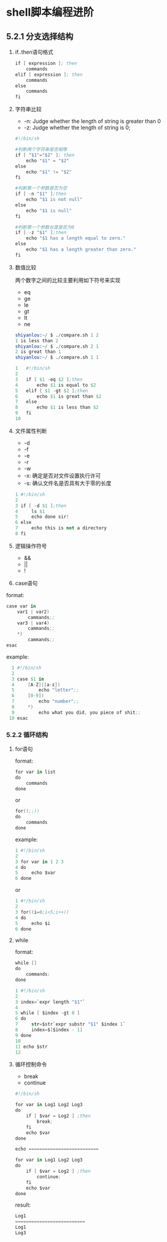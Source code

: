 # shell脚本编程进阶

## 5.2.1 分支选择结构

1. if..then语句格式

    ```s
    if [ expression ]; then
        commands
    elif [ expression ]; then
        commands
    else
        commands
    fi
    ```

2. 字符串比较

   - -n: Judge whether the length of string is greater than 0
   - -z: Judge whether the length of string is 0;

   ```s
   #!/bin/sh

   #判断两个字符串是否相等
   if [ "$1"="$2" ]; then
       echo "$1" = "$2"
   else
       echo "$1" != "$2"
   fi

   #判断第一个参数是否为空
   if [ -n "$1" ];then
       echo "$1 is not null"
   else
       echo "$1 is null"
   fi

   #判断第一个参数长度是否为0
   if [ -z "$1" ];then
       echo "$1 has a length equal to zero."
   else
       echo "$1 has a length greater than zero."
   fi
   ```

3. 数值比较

    两个数字之间的比较主要利用如下符号来实现

    - eq
    - ge
    - le
    - gt
    - lt
    - ne

    ```s
    shiyanlou:~/ $ ./compare.sh 1 2                                      [12:26:52]
    1 is less than 2
    shiyanlou:~/ $ ./compare.sh 2 1                                      [12:26:55]
    2 is great than 1
    shiyanlou:~/ $ ./compare.sh 1 1                                      [12:27:01]
    ```

    ```s
    1   #!/bin/sh
    2    
    3   if [ $1 -eq $2 ];then
    4       echo $1 is equal to $2
    5   elif [ $1 -gt $2 ];then 
    6       echo $1 is great than $2
    7   else
    8       echo $1 is less than $2
    9   fi
    10    
    ```

4. 文件属性判断

   - -d
   - -f
   - -e
   - -r
   - -w
   - -x: 确定是否对文件设置执行许可
   - -s: 确认文件名是否具有大于零的长度

    ```S
    1 #!/bin/sh                   
    2  
    3 if [ -d $1 ];then
    4     ls $1
    5     echo done sir!
    6 else
    7     echo this is not a directory
    8 fi    
    ```

5. 逻辑操作符号

   - &&
   - ||
   - !

6. case语句

format:

```s
case var in
    var1 | var2)
        cammands;;
    var3 | var4)
        cammands;;
    *)
        cammands;;
esac
```

example:

```s
  1 #!/bin/sh
  2
  3 case $1 in
  4     [A-Z]|[a-z])
  5         echo "letter";;
  6     [0-9])
  7         echo "number";;
  8     *)   
  9         echo what you did, you piece of shit;;
 10 esac
```

### 5.2.2 循环结构

1. for语句

    format:

    ```s
    for var in list
    do
        commands
    done
    ```

    or

    ```s
    for((;;))
    do
        commands
    done
    ```

    example:

    ```s
    1 #!/bin/sh
    2  
    3 for var in 1 2 3
    4 do
    5     echo $var
    6 done 
    ```

    or

    ```s
    1 #!/bin/sh              
    2  
    3 for((i=0;i<5;i++))
    4 do
    5     echo $i
    6 done
    ```

2. while

    format:

    ```s
    while []
    do
        commands;
    done
    ```

    ```s
    1 #!/bin/sh
    2  
    3 index=`expr length "$1"`
    4  
    5 while [ $index -gt 0 ]
    6 do
    7     str=$str`expr substr "$1" $index 1`
    8     index=$[$index - 1]
    9 done
    10  
    11 echo $str
    12            
    ```

3. 循环控制命令

   - break
   - continue

   ```s
   #!/bin/sh

   for var in Log1 Log2 Log3
   do
       if [ $var = Log2 ] ;then
           break;
       fi
       echo $var
   done

   echo ==========================

   for var in Log1 Log2 Log3
   do
       if [ $var = Log2 ] ;then
           continue;
       fi
       echo $var
   done
   ```

   result:

   ```s
   Log1
   ==========================
   Log1
   Log3
   ```
